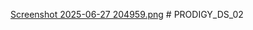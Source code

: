 [Screenshot 2025-06-27 204959.png](https://github.com/RiyaMishra21/PRODIGY_DS_02/blob/main/Screenshot%202025-06-27%20204959.png?raw=true) # PRODIGY_DS_02
